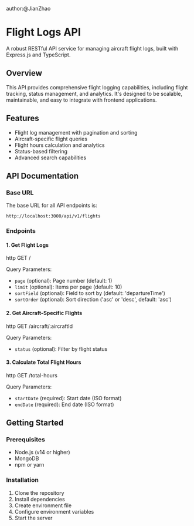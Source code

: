 author:@JianZhao
# Flight Logs API

A robust RESTful API service for managing aircraft flight logs, built with Express.js and TypeScript.

## Overview

This API provides comprehensive flight logging capabilities, including flight tracking, status management, and analytics. It's designed to be scalable, maintainable, and easy to integrate with frontend applications.

## Features

-  Flight log management with pagination and sorting
-  Aircraft-specific flight queries
-  Flight hours calculation and analytics
-  Status-based filtering
-  Advanced search capabilities

## API Documentation

### Base URL

The base URL for all API endpoints is:

```
http://localhost:3000/api/v1/flights
```


### Endpoints

#### 1. Get Flight Logs
http
GET /

Query Parameters:
- `page` (optional): Page number (default: 1)
- `limit` (optional): Items per page (default: 10)
- `sortField` (optional): Field to sort by (default: 'departureTime')
- `sortOrder` (optional): Sort direction ('asc' or 'desc', default: 'asc')


#### 2. Get Aircraft-Specific Flights

http
GET /aircraft/:aircraftId


Query Parameters:
- `status` (optional): Filter by flight status

#### 3. Calculate Total Flight Hours

http
GET /total-hours

Query Parameters:
- `startDate` (required): Start date (ISO format)
- `endDate` (required): End date (ISO format)


## Getting Started

### Prerequisites

- Node.js (v14 or higher)
- MongoDB
- npm or yarn

### Installation

1. Clone the repository
2. Install dependencies
3. Create environment file
4. Configure environment variables
5. Start the server